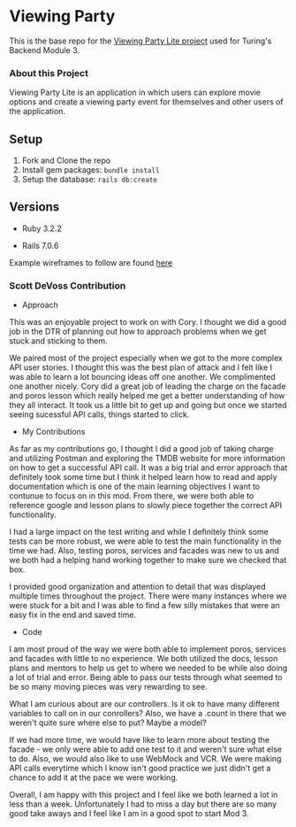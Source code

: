 # Viewing Party

This is the base repo for the [Viewing Party Lite project](https://backend.turing.edu/module3/projects/viewing_party_lite) used for Turing's Backend Module 3.

### About this Project

Viewing Party Lite is an application in which users can explore movie options and create a viewing party event for themselves and other users of the application.

## Setup

1. Fork and Clone the repo
2. Install gem packages: `bundle install`
3. Setup the database: `rails db:create`


## Versions

- Ruby 3.2.2

- Rails 7.0.6

Example wireframes to follow are found [here](https://backend.turing.edu/module3/projects/viewing_party_lite/wireframes)


### Scott DeVoss Contribution

- Approach 

This was an enjoyable project to work on with Cory. I thought we did a good job in the DTR of planning out how to approach problems when we get stuck and sticking to them. 

We paired most of the project especially when we got to the more complex API user stories. I thought this was the best plan of attack and I felt like I was able to learn a lot bouncing ideas off one another. We complimented one another nicely. Cory did a great job of leading the charge on the facade and poros lesson which really helped me get a better understanding of how they all interact. It took us a little bit to get up and going but once we started seeing sucessful API calls, things started to click.

- My Contributions

As far as my contributions go, I thought I did a good job of taking charge and utilizing Postman and exploring the TMDB website for more information on how to get a successful API call. It was a big trial and error approach that definitely took some time but I think it helped learn how to read and apply documentation which is one of the main learning objectives I want to contunue to focus on in this mod. From there, we were both able to reference google and lesson plans to slowly piece together the correct API functionality. 

I had a large impact on the test writing and while I definitely think some tests can be more robust, we were able to test the main functionality in the time we had. Also, testing poros, services and facades was new to us and we both had a helping hand working together to make sure we checked that box. 

I provided good organization and attention to detail that was displayed multiple times throughout the project. There were many instances where we were stuck for a bit and I was able to find a few silly mistakes that were an easy fix in the end and saved time. 

- Code

I am most proud of the way we were both able to implement poros, services and facades with little to no experience. We both utilized the docs, lesson plans and mentors to help us get to where we needed to be while also doing a lot of trial and error. Being able to pass our tests through what seemed to be so many moving pieces was very rewarding to see. 

What I am curious about are our controllers. Is it ok to have many different variables to call on in our conrollers? Also, we have a .count in there that we weren't quite sure where else to put? Maybe a model?

If we had more time, we would have like to learn more about testing the facade - we only were able to add one test to it and weren't sure what else to do. Also, we would also like to use WebMock and VCR. We were making API calls everytime which I know isn't good practice we just didn't get a chance to add it at the pace we were working. 

Overall, I am happy with this project and I feel like we both learned a lot in less than a week. Unfortunately I had to miss a day but there are so many good take aways and I feel like I am in a good spot to start Mod 3. 